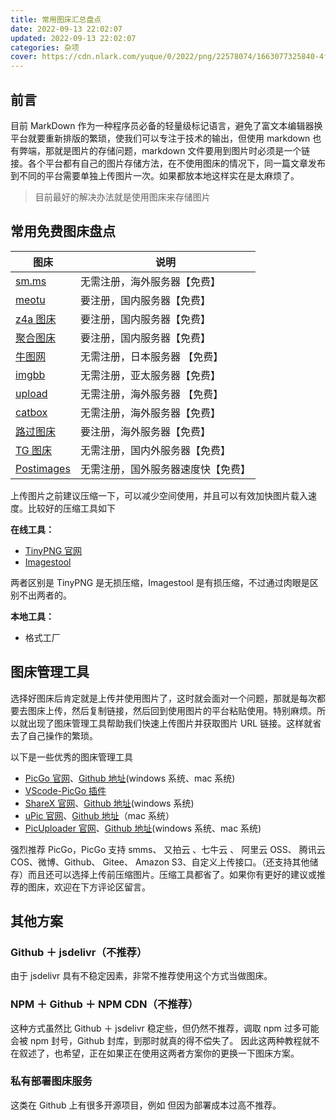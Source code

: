 ```yaml
---
title: 常用图床汇总盘点
date: 2022-09-13 22:02:07
updated: 2022-09-13 22:02:07
categories: 杂项
cover: https://cdn.nlark.com/yuque/0/2022/png/22578074/1663077325840-4f495627-ecad-421f-a8ae-bdf045a8a16b.png?x-oss-process=image%2Fresize%2Cw_2250%2Climit_0
---
```


## 前言

目前 MarkDown 作为一种程序员必备的轻量级标记语言，避免了富文本编辑器换平台就要重新排版的繁琐，使我们可以专注于技术的输出，但使用 markdown 也有弊端，那就是图片的存储问题，markdown 文件要用到图片时必须是一个链接。各个平台都有自己的图片存储方法，在不使用图床的情况下，同一篇文章发布到不同的平台需要单独上传图片一次。如果都放本地这样实在是太麻烦了。

> 目前最好的解决办法就是使用图床来存储图片

## 常用免费图床盘点

| **图床**                             | **说明**                           |
| ------------------------------------ | ---------------------------------- |
| [sm.ms](https://sm.ms)               | 无需注册，海外服务器【免费】       |
| [meotu](https://moetu.org)           | 要注册，国内服务器【免费】         |
| [z4a 图床](https://www.z4a.net)      | 要注册，国内服务器【免费】         |
| [聚合图床](https://www.superbed.cn)  | 要注册，国内服务器【免费】         |
| [牛图网](https://niupic.com)         | 无需注册，日本服务器 【免费】      |
| [imgbb](https://imgbb.com)           | 无需注册，亚太服务器【免费】       |
| [upload](https://upload.cc)          | 无需注册，海外服务器 【免费】      |
| [catbox](https://catbox.moe)         | 无需注册，海外服务器【免费】       |
| [路过图床](https://imgtu.com/)       | 要注册，海外服务器【免费】         |
| [TG 图床](https://imgtg.com)         | 无需注册，国内外服务器【免费】     |
| [Postimages](https://postimages.org) | 无需注册，国外服务器速度快【免费】 |

上传图片之前建议压缩一下，可以减少空间使用，并且可以有效加快图片载入速度。比较好的压缩工具如下

**在线工具：**

- [TinyPNG 官网](https://link.juejin.cn?target=https%3A%2F%2Ftinypng.com)
- [Imagestool](https://imagestool.com)

两者区别是 TinyPNG 是无损压缩，Imagestool 是有损压缩，不过通过肉眼是区别不出两者的。

**本地工具：**

- 格式工厂

## 图床管理工具

选择好图床后肯定就是上传并使用图片了，这时就会面对一个问题，那就是每次都要去图床上传，然后复制链接，然后回到使用图片的平台粘贴使用。特别麻烦。所以就出现了图床管理工具帮助我们快速上传图片并获取图片 URL 链接。这样就省去了自己操作的繁琐。

以下是一些优秀的图床管理工具

- [PicGo 官网](https://link.juejin.cn?target=https%3A%2F%2Fmolunerfinn.com%2FPicGo%2F)、[Github 地址](https://github.com/Molunerfinn/PicGo)(windows 系统、mac 系统)
- [VScode-PicGo 插件](https://github.com/PicGo/vs-picgo)
- [ShareX 官网](https://github.com/ShareX/ShareX)、[Github 地址](https://github.com/ShareX/ShareX)(windows 系统)
- [uPic 官网](https://link.juejin.cn?target=https%3A%2F%2Fblog.svend.cc%2Fupic%2F)、[Github 地址](https://github.com/gee1k/uPic)（mac 系统）
- [PicUploader 官网](https://www.xiebruce.top/17.html)、[Github 地址](https://github.com/xiebruce/PicUploader)(windows 系统、mac 系统)

强烈推荐 PicGo，PicGo 支持 smms、 又拍云 、七牛云 、 阿里云 OSS、 腾讯云 COS、微博、Github、 Gitee、 Amazon S3、自定义上传接口。（还支持其他储存）而且还可以选择上传前压缩图片。压缩工具都省了。如果你有更好的建议或推荐的图床，欢迎在下方评论区留言。

## 其他方案

### Github ＋ jsdelivr（不推荐）

由于 jsdelivr 具有不稳定因素，非常不推荐使用这个方式当做图床。

### NPM ＋ Github ＋ NPM CDN（不推荐）

这种方式虽然比 Github ＋ jsdelivr 稳定些，但仍然不推荐，调取 npm 过多可能会被 npm 封号，Github 封库，到那时就真的得不偿失了。
因此这两种教程就不在叙述了，也希望，正在如果正在使用这两者方案你的更换一下图床方案。

### 私有部署图床服务

这类在 Github 上有很多开源项目，例如
但因为部署成本过高不推荐。

